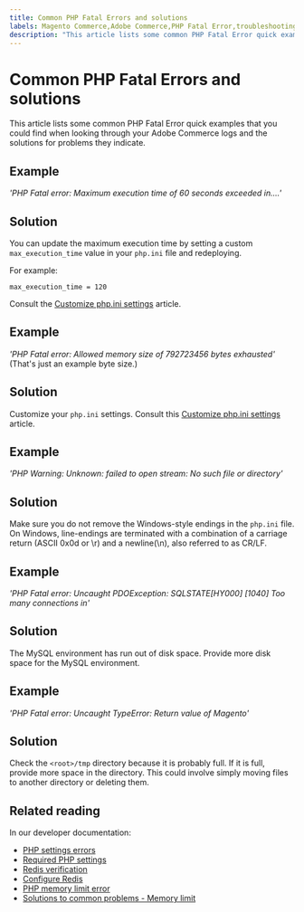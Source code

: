 ```yaml
---
title: Common PHP Fatal Errors and solutions
labels: Magento Commerce,Adobe Commerce,PHP Fatal Error,troubleshooting
description: "This article lists some common PHP Fatal Error quick examples that you could find when looking through your Adobe Commerce logs and the solutions for problems they indicate."
---
```


# Common PHP Fatal Errors and solutions

This article lists some common PHP Fatal Error quick examples that you could find when looking through your Adobe Commerce logs and the solutions for problems they indicate.

## Example

 *'PHP Fatal error:  Maximum execution time of 60 seconds exceeded in....'*

## Solution

You can update the maximum execution time by setting a custom `max_execution_time` value in your `php.ini` file and redeploying.

For example:

`max_execution_time = 120`

Consult the [Customize php.ini settings](https://devdocs.magento.com/cloud/project/magento-app-php-ini.html) article.

## Example

 *'PHP Fatal error: Allowed memory size of 792723456 bytes exhausted'* (That's just an example byte size.)

## Solution

Customize your `php.ini` settings. Consult this [Customize php.ini settings](https://devdocs.magento.com/cloud/project/magento-app-php-ini.html) article.

## Example

 *'PHP Warning: Unknown: failed to open stream: No such file or directory'*

## Solution

Make sure you do not remove the Windows-style endings in the `php.ini` file. On Windows, line-endings are terminated with a combination of a carriage return (ASCII 0x0d or \r) and a newline(\n), also referred to as CR/LF.

## Example

 *'PHP Fatal error: Uncaught PDOException: SQLSTATE\[HY000\] \[1040\] Too many connections in'*

## Solution

The MySQL environment has run out of disk space. Provide more disk space for the MySQL environment.

## Example

 *'PHP Fatal error: Uncaught TypeError: Return value of Magento'*

## Solution

Check the `<root>/tmp` directory because it is probably full. If it is full, provide more space in the directory. This could involve simply moving files to another directory or deleting them.

## Related reading

In our developer documentation:

* [PHP settings errors](https://devdocs.magento.com/guides/v2.3/install-gde/trouble/php/tshoot_php-set.html)
* [Required PHP settings](https://devdocs.magento.com/guides/v2.3/install-gde/prereq/php-settings.html)
* [Redis verification](https://devdocs.magento.com/guides/v2.3/config-guide/redis/redis-session.html#redis-verify)
* [Configure Redis](https://devdocs.magento.com/guides/v2.3/config-guide/redis/config-redis.html)
* [PHP memory limit error](https://devdocs.magento.com/guides/v2.3/install-gde/trouble/php/tshoot_php-set.html#trouble-php-memory)
* [Solutions to common problems - Memory limit](https://devdocs.magento.com/guides/v2.3/test/unit/unit_test_execution_cli.html#solutions-to-common-problems) 
